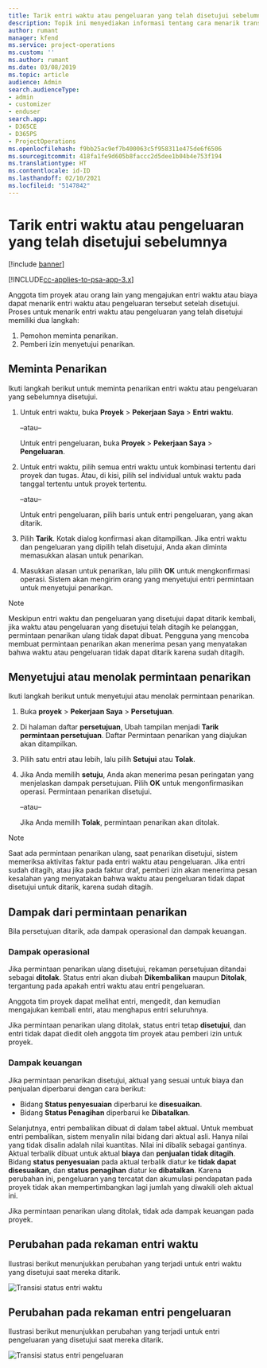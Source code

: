 ```yaml
---
title: Tarik entri waktu atau pengeluaran yang telah disetujui sebelumnya
description: Topik ini menyediakan informasi tentang cara menarik transaksi waktu atau pengeluaran yang telah disetujui sebelumnya.
author: rumant
manager: kfend
ms.service: project-operations
ms.custom: ''
ms.author: rumant
ms.date: 03/08/2019
ms.topic: article
audience: Admin
search.audienceType:
- admin
- customizer
- enduser
search.app:
- D365CE
- D365PS
- ProjectOperations
ms.openlocfilehash: f9bb25ac9ef7b400063c5f958311e475de6f6506
ms.sourcegitcommit: 418fa1fe9d605b8faccc2d5dee1b04b4e753f194
ms.translationtype: HT
ms.contentlocale: id-ID
ms.lasthandoff: 02/10/2021
ms.locfileid: "5147842"
---
```

# <a name="recall-approved-time-or-expense-entries"></a>Tarik entri waktu atau pengeluaran yang telah disetujui sebelumnya

[!include [banner](../includes/psa-now-project-operations.md)]

[!INCLUDE[cc-applies-to-psa-app-3.x](../includes/cc-applies-to-psa-app-3x.md)]

Anggota tim proyek atau orang lain yang mengajukan entri waktu atau biaya dapat menarik entri waktu atau pengeluaran tersebut setelah disetujui. Proses untuk menarik entri waktu atau pengeluaran yang telah disetujui memiliki dua langkah:

1. Pemohon meminta penarikan.
2. Pemberi izin menyetujui penarikan.

## <a name="request-a-recall"></a>Meminta Penarikan

Ikuti langkah berikut untuk meminta penarikan entri waktu atau pengeluaran yang sebelumnya disetujui.

1. Untuk entri waktu, buka **Proyek** \> **Pekerjaan Saya** \> **Entri waktu**.

    –atau–

    Untuk entri pengeluaran, buka **Proyek** \> **Pekerjaan Saya** \> **Pengeluaran**.

2. Untuk entri waktu, pilih semua entri waktu untuk kombinasi tertentu dari proyek dan tugas. Atau, di kisi, pilih sel individual untuk waktu pada tanggal tertentu untuk proyek tertentu.

    –atau–

    Untuk entri pengeluaran, pilih baris untuk entri pengeluaran, yang akan ditarik.

3. Pilih **Tarik**. Kotak dialog konfirmasi akan ditampilkan. Jika entri waktu dan pengeluaran yang dipilih telah disetujui, Anda akan diminta memasukkan alasan untuk penarikan.
4. Masukkan alasan untuk penarikan, lalu pilih **OK** untuk mengkonfirmasi operasi. Sistem akan mengirim orang yang menyetujui entri permintaan untuk menyetujui penarikan.

> [!NOTE]
> Meskipun entri waktu dan pengeluaran yang disetujui dapat ditarik kembali, jika waktu atau pengeluaran yang disetujui telah ditagih ke pelanggan, permintaan penarikan ulang tidak dapat dibuat. Pengguna yang mencoba membuat permintaan penarikan akan menerima pesan yang menyatakan bahwa waktu atau pengeluaran tidak dapat ditarik karena sudah ditagih.

## <a name="approve-or-reject-a-recall-request"></a>Menyetujui atau menolak permintaan penarikan

Ikuti langkah berikut untuk menyetujui atau menolak permintaan penarikan.

1. Buka **proyek** \> **Pekerjaan Saya** \> **Persetujuan**.
2. Di halaman daftar **persetujuan**, Ubah tampilan menjadi **Tarik permintaan persetujuan**. Daftar Permintaan penarikan yang diajukan akan ditampilkan.
3. Pilih satu entri atau lebih, lalu pilih **Setujui** atau **Tolak**.
4. Jika Anda memilih **setuju**, Anda akan menerima pesan peringatan yang menjelaskan dampak persetujuan. Pilih **OK** untuk mengonfirmasikan operasi. Permintaan penarikan disetujui.

    –atau–

    Jika Anda memilih **Tolak**, permintaan penarikan akan ditolak.

> [!NOTE]
> Saat ada permintaan penarikan ulang, saat penarikan disetujui, sistem memeriksa aktivitas faktur pada entri waktu atau pengeluaran. Jika entri sudah ditagih, atau jika pada faktur draf, pemberi izin akan menerima pesan kesalahan yang menyatakan bahwa waktu atau pengeluaran tidak dapat disetujui untuk ditarik, karena sudah ditagih.

## <a name="impact-of-a-recall-request"></a>Dampak dari permintaan penarikan

Bila persetujuan ditarik, ada dampak operasional dan dampak keuangan.

### <a name="operational-impact"></a>Dampak operasional

Jika permintaan penarikan ulang disetujui, rekaman persetujuan ditandai sebagai **ditolak**. Status entri akan diubah **Dikembalikan** maupun **Ditolak**, tergantung pada apakah entri waktu atau entri pengeluaran.

Anggota tim proyek dapat melihat entri, mengedit, dan kemudian mengajukan kembali entri, atau menghapus entri seluruhnya.

Jika permintaan penarikan ulang ditolak, status entri tetap **disetujui**, dan entri tidak dapat diedit oleh anggota tim proyek atau pemberi izin untuk proyek.

### <a name="financial-impact"></a>Dampak keuangan

Jika permintaan penarikan disetujui, aktual yang sesuai untuk biaya dan penjualan diperbarui dengan cara berikut:

- Bidang **Status penyesuaian** diperbarui ke **disesuaikan**.
- Bidang **Status Penagihan** diperbarui ke **Dibatalkan**.

Selanjutnya, entri pembalikan dibuat di dalam tabel aktual. Untuk membuat entri pembalikan, sistem menyalin nilai bidang dari aktual asli. Hanya nilai yang tidak disalin adalah nilai kuantitas. Nilai ini dibalik sebagai gantinya. Aktual terbalik dibuat untuk aktual **biaya** dan **penjualan tidak ditagih**. Bidang **status penyesuaian** pada aktual terbalik diatur ke **tidak dapat disesuaikan**, dan **status penagihan** diatur ke **dibatalkan**. Karena perubahan ini, pengeluaran yang tercatat dan akumulasi pendapatan pada proyek tidak akan mempertimbangkan lagi jumlah yang diwakili oleh aktual ini.

Jika permintaan penarikan ulang ditolak, tidak ada dampak keuangan pada proyek.

## <a name="changes-to-time-entry-records"></a>Perubahan pada rekaman entri waktu

Ilustrasi berikut menunjukkan perubahan yang terjadi untuk entri waktu yang disetujui saat mereka ditarik.

![Transisi status entri waktu](media/TimeEntryStateTransitions.png)

## <a name="changes-to-expense-entry-records"></a>Perubahan pada rekaman entri pengeluaran

Ilustrasi berikut menunjukkan perubahan yang terjadi untuk entri pengeluaran yang disetujui saat mereka ditarik.

![Transisi status entri pengeluaran](media/ExpenseEntryStateTransitions.png)
